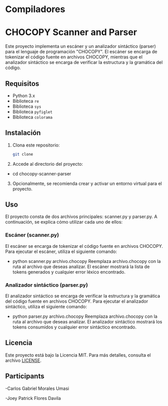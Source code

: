 # Compiladores

# CHOCOPY Scanner and Parser

Este proyecto implementa un escáner y un analizador sintáctico (parser) para el lenguaje de programación "CHOCOPY". El escáner se encarga de tokenizar el código fuente en archivos CHOCOPY, mientras que el analizador sintáctico se encarga de verificar la estructura y la gramática del código.

## Requisitos

- Python 3.x
- Biblioteca `re`
- Biblioteca `sys`
- Biblioteca `pyfiglet`
- Biblioteca `colorama`

## Instalación

1. Clona este repositorio:

   ```bash
   git clone 
2. Accede al directorio del proyecto:
- cd chocopy-scanner-parser
3. Opcionalmente, se recomienda crear y activar un entorno virtual para el proyecto.
## Uso
El proyecto consta de dos archivos principales: scanner.py y parser.py. A continuación, se explica cómo utilizar cada uno de ellos:

### Escáner (scanner.py)
El escáner se encarga de tokenizar el código fuente en archivos CHOCOPY. Para ejecutar el escáner, utiliza el siguiente comando:
- python scanner.py archivo.chocopy
Reemplaza archivo.chocopy con la ruta al archivo que deseas analizar. El escáner mostrará la lista de tokens generados y cualquier error léxico encontrado.

### Analizador sintáctico (parser.py)
El analizador sintáctico se encarga de verificar la estructura y la gramática del código fuente en archivos CHOCOPY. Para ejecutar el analizador sintáctico, utiliza el siguiente comando:
- python parser.py archivo.chocopy
Reemplaza archivo.chocopy con la ruta al archivo que deseas analizar. El analizador sintáctico mostrará los tokens consumidos y cualquier error sintáctico encontrado.

## Licencia

Este proyecto está bajo la Licencia MIT. Para más detalles, consulta el archivo [LICENSE](LICENSE).


## Participants
-Carlos Gabriel Morales Umasi

-Joey Patrick Flores Davila
